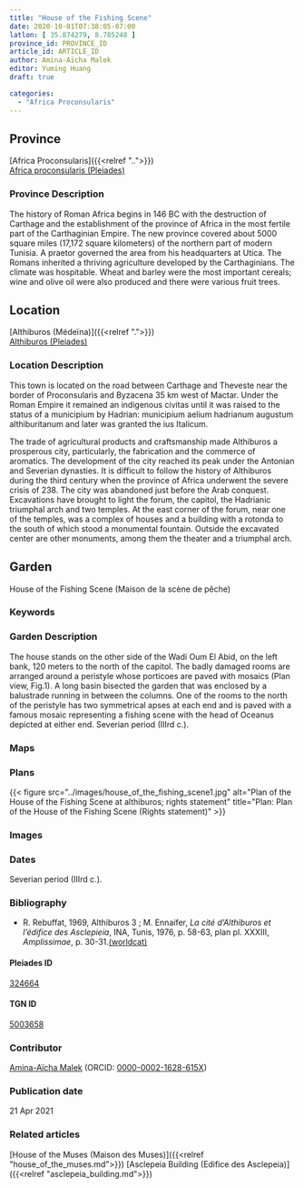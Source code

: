 ```yaml
---
title: "House of the Fishing Scene"
date: 2020-10-01T07:38:05-07:00
latlon: [ 35.874279, 8.785248 ]
province_id: PROVINCE_ID
article_id: ARTICLE_ID
author: Amina-Aïcha Malek
editor: Yuming Huang
draft: true

categories:
  - "Africa Proconsularis"
---
```


## Province
[Africa Proconsularis]({{<relref "..">}}) \
[Africa proconsularis (Pleiades)](https://pleiades.stoa.org/places/991341)

### Province Description
The history of Roman Africa begins in 146 BC with the destruction of Carthage and the establishment of the province of Africa in the most fertile part of the Carthaginian Empire.  The new province covered about 5000 square miles (17,172 square kilometers) of the northern part of modern Tunisia.  A praetor governed the area from his headquarters at Utica.  The Romans inherited a thriving agriculture developed by the Carthaginians.  The climate was hospitable.  Wheat and barley were the most important cereals; wine and olive oil were also produced and there were various fruit trees.

## Location

[Althiburos (Médeïna)]({{<relref ".">}}) \
[Althiburos (Pleiades)](https://pleiades.stoa.org/places/324664)

### Location Description
This town is located on the road between Carthage and Theveste near the border of Proconsularis and Byzacena 35 km west of Mactar. Under the Roman Empire it remained an indigenous civitas until it was raised to the status of a municipium by Hadrian: municipium aelium hadrianum augustum althiburitanum and later was granted the ius Italicum.

The trade of agricultural products and craftsmanship made Althiburos a prosperous city, particularly, the fabrication and the commerce of aromatics. The development of the city reached its peak under the Antonian and Severian dynasties. It is difficult to follow the history of Althiburos during the third century when the province of Africa underwent the severe crisis of 238. The city was abandoned just before the Arab conquest.  Excavations have brought to light the forum, the capitol, the Hadrianic triumphal arch and two temples. At the east corner of the forum, near one of the temples, was a complex of houses and a building with a rotonda to the south of which stood a monumental fountain. Outside the excavated center are other monuments, among them the theater and a triumphal arch.

<!--## Sublocation-->

<!--
[AREA WITHIN LOCATION, LIKE “PALATINE HILL”](GEOREFERENCE LINK)
A sublocation is any area larger than an individual garden, but located within a location. I would always try to include a link to a controlled vocabulary here if possible. This ID may well be different from the Garden ID, e.g., Pompeii versus a Garden in one of the houses which has its own Pleiades ID.
-->

<!--### Sublocation Description-->

<!-- DESCRIPTION -->

## Garden
House of the Fishing Scene (Maison de la scène de pêche)

### Keywords
<!-- [urban villas](#) -->


### Garden Description
The house stands on the other side of the Wadi Oum El Abid, on the left bank, 120 meters to the north of the capitol. The badly damaged rooms are arranged around a peristyle whose porticoes are paved with mosaics (Plan view, Fig.1). A long basin bisected the garden that was enclosed by a balustrade running in between the columns. One of the rooms to the north of the peristyle has two symmetrical apses at each end and is paved with a famous mosaic representing a fishing scene with the head of Oceanus depicted at either end. Severian period (IIIrd c.).


### Maps

<!--
{{< figure src="IMG_URL" alt="ALT_TEXT" title="CAPTION" >}}
-->

### Plans
{{< figure src="../images/house_of_the_fishing_scene1.jpg" alt="Plan of the House of the Fishing Scene at althiburos; rights statement" title="Plan: Plan of the House of the Fishing Scene (Rights statement)" >}}

### Images

<!--
{{< figure src="IMG_URL" alt="ALT_TEXT" title="CAPTION" >}}
-->

### Dates
Severian period (IIIrd c.).

### Bibliography
- R. Rebuffat, 1969, Althiburos 3 ; M. Ennaifer, *La cité d’Althiburos et l’édifice des Asclepieia*, INA, Tunis, 1976, p. 58-63, plan pl. XXXIII, *Amplissimae*, p. 30-31.[(worldcat)](http://www.worldcat.org/oclc/463201619)

<!--#### Periodo ID-->

<!-- [PERIODO_ID](https://pleiades.stoa.org/places/PLEIADES_ID) -->

#### Pleiades ID
[324664](https://pleiades.stoa.org/places/324664)

#### TGN ID
[5003658](http://vocab.getty.edu/page/tgn/5003658)

### Contributor
[Amina-Aïcha Malek](link) (ORCID: [0000-0002-1628-615X](https://orcid.org/0000-0002-1628-615X))

### Publication date

21 Apr 2021

### Related articles
[House of the Muses (Maison des Muses)]({{<relref "house_of_the_muses.md">}})
[Asclepeia Building (Edifice des Asclepeia)]({{<relref "asclepeia_building.md">}})
